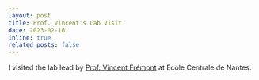 ```yaml
---
layout: post
title: Prof. Vincent's Lab Visit
date: 2023-02-16
inline: true
related_posts: false
---
```


I visited the lab lead by [Prof. Vincent Frémont](https://sites.google.com/view/vincent-fremont-ecnantes/home) at Ecole Centrale de Nantes.
